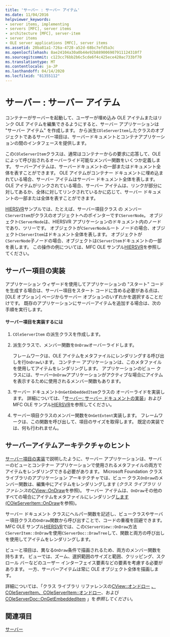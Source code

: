 ```yaml
---
title: 'サーバー : サーバー アイテム'
ms.date: 11/04/2016
helpviewer_keywords:
- server items, implementing
- servers [MFC], server items
- architecture [MFC], server-item
- server items
- OLE server applications [MFC], server items
ms.assetid: 28ba81a1-726a-4728-a52d-68bc7efd5a3c
ms.openlocfilehash: 8ae24104a30a0b44e92b889006907911124310f7
ms.sourcegitcommit: c123cc76bb2b6c5cde6f4c425ece420ac733bf70
ms.translationtype: MT
ms.contentlocale: ja-JP
ms.lasthandoff: 04/14/2020
ms.locfileid: "81355112"
---
```

# <a name="servers-server-items"></a>サーバー : サーバー アイテム

コンテナーがサーバーを起動して、ユーザーが埋め込み OLE アイテムまたはリンク OLE アイテムを編集できるようにすると、サーバー アプリケーションは "サーバー アイテム" を作成します。 から派生`COleServerItem`したクラスのオブジェクトであるサーバー項目は、サーバードキュメントとコンテナアプリケーションの間のインタフェースを提供します。

この`COleServerItem`クラスは、通常はコンテナーからの要求に応答して、OLE によって呼び出されるオーバーライド可能なメンバー関数をいくつか定義します。 サーバーアイテムは、サーバードキュメントの一部またはドキュメント全体を表すことができます。 OLE アイテムがコンテナー ドキュメントに埋め込まれている場合、サーバー アイテムはサーバー ドキュメント全体を表します。 OLE アイテムがリンクされている場合、サーバー アイテムは、リンクが部分に対してあるか、全体に対してリンクされているかに応じて、サーバー ドキュメントの一部または全体を表すことができます。

[HIERSVR](../overview/visual-cpp-samples.md)サンプルでは、たとえば、サーバー項目クラス の メンバー`CServerItem`がクラスのオブジェクトへのポインターです`CServerNode`。 オブジェクト`CServerNode`は、HIERSVR アプリケーションのドキュメント内のノードであり、ツリーです。 オブジェクトが`CServerNode`ルート ノードの場合、オブジェクト`CServerItem`はドキュメント全体を表します。 オブジェクトが`CServerNode`子ノードの場合、オブジェクトは`CServerItem`ドキュメントの一部を表します。 この操作の例については、MFC OLE サンプル[HIERSVR](../overview/visual-cpp-samples.md)を参照してください。

## <a name="implementing-server-items"></a><a name="_core_implementing_server_items"></a>サーバー項目の実装

アプリケーション ウィザードを使用してアプリケーションの "スタート" コードを生成する場合は、サーバー項目をスタート コードに含める必要がある点は、[OLE オプション] ページからサーバー オプションのいずれかを選択することだけです。 既存のアプリケーションにサーバーアイテムを追加する場合は、次の手順を実行します。

#### <a name="to-implement-a-server-item"></a>サーバー項目を実装するには

1. `COleServerItem` の派生クラスを作成します。

1. 派生クラスで、メンバー関数を`OnDraw`オーバーライドします。

   フレームワークは、OLE アイテムをメタファイルにレンダリングする呼び出しを行`OnDraw`います。 コンテナー アプリケーションは、このメタファイルを使用してアイテムをレンダリングします。 アプリケーションのビュー クラスには、サーバー`OnDraw`アプリケーションがアクティブな場合にアイテムを表示するために使用されるメンバー関数もあります。

1. サーバー ドキュメント`OnGetEmbeddedItem`クラスの オーバーライドを実装します。 詳細については、「[サーバー: サーバー ドキュメントの実装](../mfc/servers-implementing-server-documents.md)」および MFC OLE サンプル[HIERSVR](../overview/visual-cpp-samples.md)を参照してください。

1. サーバー項目クラスのメンバー関数を`OnGetExtent`実装します。 フレームワークは、この関数を呼び出して、項目のサイズを取得します。 既定の実装では、何も行われません。

## <a name="a-tip-for-server-item-architecture"></a><a name="_core_a_tip_for_server.2d.item_architecture"></a>サーバーアイテムアーキテクチャのヒント

[サーバー項目の実装](#_core_implementing_server_items)で説明したように、サーバー アプリケーションは、サーバーのビューとコンテナー アプリケーションで使用されるメタファイルの両方でアイテムをレンダリングできる必要があります。 Microsoft Foundation クラス ライブラリのアプリケーション アーキテクチャでは、ビュー クラス`OnDraw`のメンバー関数は、編集中にアイテムをレンダリングします (*クラス ライブラリ リファレンス*の[CView::OnDraw](../mfc/reference/cview-class.md#ondraw)を参照)。 サーバー アイテムは、`OnDraw`その他のすべての場合にアイテムをメタファイルにレンダリング[します (COleServerItem::OnDraw](../mfc/reference/coleserveritem-class.md#ondraw)を参照)。

サーバー ドキュメント クラスにヘルパー関数を記述し、ビュークラスやサーバー項目クラスの`OnDraw`関数から呼び出すことで、コードの重複を回避できます。 MFC OLE サンプル[HIERSVR](../overview/visual-cpp-samples.md)では、この`CServerView::OnDraw`方法`CServerItem::OnDraw`を使用`CServerDoc::DrawTree`して、関数と両方の呼び出しを使用してアイテムをレンダリングします。

ビューと項目は、異なる`OnDraw`条件で描画されるため、両方のメンバー関数を持ちます。 ビューでは、ズーム、選択範囲のサイズと範囲、クリッピング、スクロール バーなどのユーザー インターフェイス要素などの要素を考慮する必要があります。 一方、サーバーアイテムは常に OLE オブジェクト全体を描画します。

詳細については、「クラス ライブラリ リファレンスの[CView::オンドロー](../mfc/reference/cview-class.md#ondraw) [、COleServerItem、COleServerItem::](../mfc/reference/coleserveritem-class.md)[オンドロー](../mfc/reference/coleserveritem-class.md#ondraw)、および[COleServerDoc::OnGetEmbeddedItem](../mfc/reference/coleserverdoc-class.md#ongetembeddeditem) 」を*参照してください*。

## <a name="see-also"></a>関連項目

[サーバー](../mfc/servers.md)
